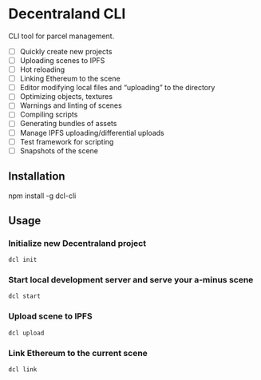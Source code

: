 # Decentraland CLI

CLI tool for parcel management.

- [ ] Quickly create new projects
- [ ] Uploading scenes to IPFS
- [ ] Hot reloading
- [ ] Linking Ethereum to the scene
- [ ] Editor modifying local files and “uploading” to the directory
- [ ] Optimizing objects, textures
- [ ] Warnings and linting of scenes
- [ ] Compiling scripts
- [ ] Generating bundles of assets
- [ ] Manage IPFS uploading/differential uploads
- [ ] Test framework for scripting
- [ ] Snapshots of the scene

## Installation

  npm install -g dcl-cli

## Usage

### Initialize new Decentraland project

  `dcl init`

### Start local development server and serve your a-minus scene

  `dcl start`

### Upload scene to IPFS

  `dcl upload`

### Link Ethereum to the current scene

  `dcl link`
